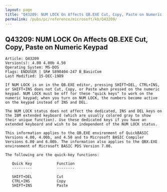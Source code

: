 ```yaml
---
layout: page
title: "Q43209: NUM LOCK On Affects QB.EXE Cut, Copy, Paste on Numeric Keypad"
permalink: /pubs/pc/reference/microsoft/kb/Q43209/
---
```


## Q43209: NUM LOCK On Affects QB.EXE Cut, Copy, Paste on Numeric Keypad

	Article: Q43209
	Version(s): 4.00 4.00b 4.50
	Operating System: MS-DOS
	Flags: ENDUSER | SR# S890404-247 B_BasicCom
	Last Modified: 15-DEC-1989
	
	If NUM LOCK is on in the QB.EXE editor, pressing SHIFT+DEL, CTRL+INS,
	or SHIFT+INS does not Cut, Copy, or Paste when pressed on the numeric
	keypad. NUM LOCK must be off for these "quick keys" to work on the
	numeric keypad; when you turn on NUM LOCK, the numbers become active
	on the keypad instead of INS and DEL.
	
	The NUM LOCK status does not affect the dedicated, INS and DEL keys on
	the IBM extended keyboard (which are usually colored gray to show
	their unique function). Use these dedicated keys if you have an
	extended keyboard and wish to be independent of the NUM LOCK status.
	
	This information applies to the QB.EXE environment of QuickBASIC
	Versions 4.00, 4.00b, and 4.50 and to Microsoft BASIC Compiler
	Versions 6.00 and 6.00b. The information also applies to the QBX.EXE
	environment of Microsoft BASIC PDS Version 7.00.
	
	The following are the quick-key functions:
	
	   Quick Key           Function
	   ---------           --------
	
	   SHIFT+DEL           Cut
	   CTRL+INS            Copy
	   SHIFT+INS           Paste
